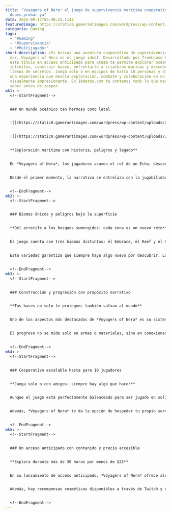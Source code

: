 ```yaml
---
title: "Voyagers of Nera: el juego de supervivencia marítima cooperativa que
  debes probar ya"
date: 2025-09-17T05:40:21.114Z
featuredimage: https://static0.gamerantimages.com/wordpress/wp-content/uploads/2025/09/voyagers-of-nera-early-access-featured.jpg?q=49&fit=crop&w=1100&h=618&dpr=2
categoria: Gaming
tags:
  - "#Gaming"
  - "#Supervivencia"
  - "#Multijugador"
short-description: vSi buscas una aventura cooperativa de supervivencia en el
  mar, Voyagers of Nera es el juego ideal. Desarrollado por Treehouse Games,
  este título en acceso anticipado para Steam te permite explorar océanos
  infinitos, construir bases, enfrentarte a criaturas marinas y descubrir biomas
  llenos de secretos. Juega solo o en equipos de hasta 10 personas y disfruta de
  una experiencia que mezcla exploración, combate y colaboración en un mundo
  visualmente impresionante. En 10datos.com te contamos todo lo que necesitas
  saber antes de zarpar.
mk1: >-
  <!--StartFragment-->


  ### Un mundo oceánico tan hermoso como letal


  ![](https://static0.gamerantimages.com/wordpress/wp-content/uploads/2025/09/voyagers-of-nera-early-access-5.jpg?q=49&fit=crop&w=825&dpr=2)


  ![](https://static0.gamerantimages.com/wordpress/wp-content/uploads/2025/09/voyagers-of-nera-early-access-1.jpg?q=49&fit=crop&w=825&dpr=2)


  **Exploración marítima con historia, peligros y legado**


  En *Voyagers of Nera*, los jugadores asumen el rol de un Echo, descendiente de protectores ancestrales del mundo oceánico de Nera. Tu misión es embarcarte en un viaje épico para despertar espíritus antiguos y salvar un mundo al borde del colapso. Pero este no es un viaje tranquilo: te esperan tormentas, monstruos y terrenos hostiles.


  Desde el primer momento, la narrativa se entrelaza con la jugabilidad. La belleza de los paisajes contrasta con la constante amenaza de muerte, obligándote a usar cada recurso con sabiduría. Este balance entre estética y supervivencia convierte cada travesía en una experiencia intensa y significativa.


  <!--EndFragment-->
mk2: >-
  <!--StartFragment-->


  ### Biomas únicos y peligros bajo la superficie


  **Del arrecife a los bosques sumergidos: cada zona es un nuevo reto**


  El juego cuenta con tres biomas distintos: el Embrace, el Reef y el Greatwood. Cada uno presenta un estilo visual particular y una variedad de amenazas ambientales y criaturas que pondrán a prueba tus habilidades de supervivencia. No todo sucede en la superficie; bajo el agua encontrarás tesoros y recursos valiosos, pero también horrores ocultos.


  Esta variedad garantiza que siempre haya algo nuevo por descubrir. La sensación de avanzar sin saber qué habrá detrás del próximo oleaje mantiene la experiencia fresca, y obliga a los jugadores a adaptarse constantemente, ya sea enfrentando monstruos o gestionando escasez de recursos.


  <!--EndFragment-->
mk3: >-
  <!--StartFragment-->


  ### Construcción y progresión con propósito narrativo


  **Tus bases no solo te protegen: también salvan al mundo**


  Uno de los aspectos más destacados de *Voyagers of Nera* es su sistema de construcción de bases. No se trata solo de refugios para sobrevivir, sino de aldeas que albergan y protegen a los espíritus que encuentras. A cambio, estos seres te otorgan habilidades especiales y recetas de creación que amplían tus posibilidades.


  El progreso no se mide solo en armas o materiales, sino en conexiones con el mundo que estás tratando de salvar. Cada estructura construida y cada espíritu rescatado forman parte de una historia mayor que convierte tu experiencia en algo más que un simple juego de supervivencia.


  <!--EndFragment-->
mk4: >-
  <!--StartFragment-->


  ### Cooperativo escalable hasta para 10 jugadores


  **Juega solo o con amigos: siempre hay algo que hacer**


  Aunque el juego está perfectamente balanceado para ser jugado en solitario, brilla especialmente en modo multijugador. Hasta 10 personas pueden unirse en un mismo servidor, con tareas y desafíos para todo tipo de estilos: desde construir y explorar hasta luchar y recolectar.


  Además, *Voyagers of Nera* te da la opción de hospedar tu propio servidor o rentar uno. Esto facilita la creación de comunidades duraderas y experiencias compartidas. Es un juego que premia la colaboración y permite que cada jugador contribuya de forma significativa al progreso del grupo.


  <!--EndFragment-->
mk5: >-
  <!--StartFragment-->


  ### Un acceso anticipado con contenido y precio accesible


  **Explora durante más de 30 horas por menos de $25**


  En su lanzamiento de acceso anticipado, *Voyagers of Nera* ofrece alrededor de 30 horas de contenido distribuidas en sus tres biomas. Todo esto por un precio reducido de $23.99 (precio completo $29.99), lo que lo convierte en una de las mejores ofertas actuales en el género de supervivencia multijugador.


  Además, hay recompensas cosméticas disponibles a través de Twitch y contenido desbloqueable exclusivo para quienes participen en esta primera etapa del juego. Si buscas una aventura diferente, con alma y cooperativa, este es el momento ideal para subirte a bordo.


  <!--EndFragment-->
---
```

